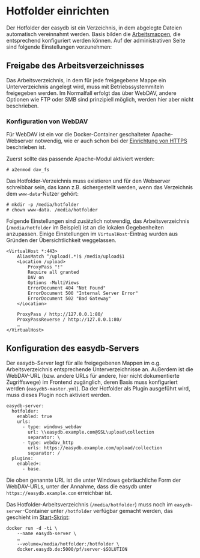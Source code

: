 # Hotfolder einrichten

Der Hotfolder der easydb ist ein Verzeichnis, in dem abgelegte Dateien automatisch vereinnahmt werden. Basis bilden die [Arbeitsmappen](/webfrontend/datamanagement/search/quickaccess/collection/collection.html), die entsprechend konfiguriert werden können. Auf der administrativen Seite sind folgende Einstellungen vorzunehmen:

## Freigabe des Arbeitsverzeichnisses

Das Arbeitsverzeichnis, in dem für jede freigegebene Mappe ein Unterverzeichnis angelegt wird, muss mit Betriebssystemmiteln freigegeben werden. Im Normalfall erfolgt das über WebDAV, andere Optionen wie FTP oder SMB sind prinzipiell möglich, werden hier aber nicht beschrieben.

### Konfiguration von WebDAV

Für WebDAV ist ein vor die Docker-Container geschalteter Apache-Webserver notwendig, wie er auch schon bei der [Einrichtung von HTTPS](/sysadmin/konfiguration/https/https.html) beschrieben ist.

Zuerst sollte das passende Apache-Modul aktiviert werden:
~~~~
# a2enmod dav_fs
~~~~

Das Hotfolder-Verzeichnis muss existieren und für den Webserver schreibbar sein, das kann z.B. sichergestellt werden, wenn das Verzeichnis dem `www-data`-Nutzer gehört:
~~~~
# mkdir -p /media/hotfolder
# chown www-data. /media/hotfolder
~~~~

Folgende Einstellungen sind zusätzlich notwendig, das Arbeitsverzeichnis (`/media/hotfolder` im Beispiel) ist an die lokalen Gegebenheiten anzupassen. Einige Einstellungen im `VirtualHost`-Eintrag wurden aus Gründen der Übersichtlichkeit weggelassen.

~~~~
<VirtualHost *:443>
	AliasMatch ^/upload(.*)$ /media/upload$1
	<Location /upload>
		ProxyPass "!"
		Require all granted
		DAV on
		Options -MultiViews
		ErrorDocument 404 "Not Found"
		ErrorDocument 500 "Internal Server Error"
		ErrorDocument 502 "Bad Gateway"
	</Location>

	ProxyPass / http://127.0.0.1:80/
	ProxyPassReverse / http://127.0.0.1:80/
	…
</VirtualHost>
~~~~

## Konfiguration des easydb-Servers

Der easydb-Server legt für alle freigegebenen Mappen im o.g. Arbeitsverzeichnis entsprechende Unterverzeichnisse an. Außerdem ist die WebDAV-URL (bzw. andere URLs für andere, hier nicht dokumentierte Zugriffswege) im Frontend zugänglich, deren Basis muss konfiguriert werden (`easydb5-master.yml`). Da der Hotfolder als Plugin ausgeführt wird, muss dieses Plugin noch aktiviert werden.

~~~~
easydb-server:
  hotfolder:
    enabled: true
    urls:
      - type: windows_webdav
        url: \\easydb.example.com@SSL\upload\collection
        separator: \
      - type: webdav_http
        urls: https://easydb.example.com/upload/collection
        separator: /
  plugins:
    enabled+:
      - base.
~~~~

Die oben genannte URL ist die unter Windows gebräuchliche Form der WebDAV-URLs, unter der Annahme, dass die easydb unter `https://easydb.example.com` erreichbar ist.

Das Hotfolder-Arbeitsverzeichnis (`/media/hotfolder`) muss noch im `easydb-server`-Container unter `/hotfolder` verfügbar gemacht werden, das geschieht im [Start-Skript](/sysadmin/installation/installation.html):

~~~~
docker run -d -ti \
	--name easydb-server \
	…
	--volume=/media/hotfolder:/hotfolder \
	docker.easydb.de:5000/pf/server-$SOLUTION
~~~~
